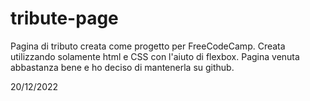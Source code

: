 # tribute-page
Pagina di tributo creata come progetto per FreeCodeCamp.
Creata utilizzando solamente html e CSS con l'aiuto di flexbox. Pagina venuta abbastanza bene e ho deciso di mantenerla su github.

20/12/2022